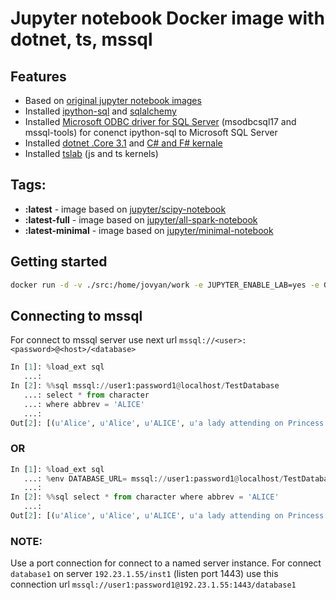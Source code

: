 # Jupyter notebook Docker image with dotnet, ts, mssql

## Features

- Based on [original jupyter notebook images](https://github.com/jupyter/docker-stacks/tree/master/scipy-notebook)
- Installed [ipython-sql](https://github.com/catherinedevlin/ipython-sql) and [sqlalchemy](https://github.com/sqlalchemy/sqlalchemy)
- Installed [Microsoft ODBC driver for SQL Server](https://docs.microsoft.com/en-us/sql/connect/odbc/linux-mac/installing-the-microsoft-odbc-driver-for-sql-server?view=sql-server-ver15#17) (msodbcsql17 and mssql-tools) for conenct ipython-sql to Microsoft SQL Server
- Installed [dotnet .Core 3.1](https://dotnet.microsoft.com/download/dotnet-core/3.1) and [C# and F# kernale](https://github.com/dotnet/try)
- Installed [tslab](https://github.com/yunabe/tslab) (js and ts kernels)

## Tags:
  - **:latest** - image based on [jupyter/scipy-notebook](https://hub.docker.com/r/jupyter/scipy-notebook)
  - **:latest-full** - image based on [jupyter/all-spark-notebook
](https://hub.docker.com/r/jupyter/all-spark-notebook)
  - **:latest-minimal** - image based on [jupyter/minimal-notebook](https://hub.docker.com/r/jupyter/minimal-notebook)

 ## Getting started

```bash
docker run -d -v ./src:/home/jovyan/work -e JUPYTER_ENABLE_LAB=yes -e GRANT_SUDO=yes -p 8888:8888/tcp evg4b/jupyter-notebook-dotnet-ts-mssql:latest
```

## Connecting to mssql

For connect to mssql server use next url `mssql://<user>:<password>@<host>/<database>`

```python
In [1]: %load_ext sql
   ...:
In [2]: %%sql mssql://user1:password1@localhost/TestDatabase
   ...: select * from character
   ...: where abbrev = 'ALICE'
   ...:
Out[2]: [(u'Alice', u'Alice', u'ALICE', u'a lady attending on Princess Katherine', 22)]
```

### OR

```python
In [1]: %load_ext sql
   ...: %env DATABASE_URL= mssql://user1:password1@localhost/TestDatabase
   ...:
In [2]: %%sql select * from character where abbrev = 'ALICE'
   ...:
Out[2]: [(u'Alice', u'Alice', u'ALICE', u'a lady attending on Princess Katherine', 22)]
```

### NOTE:

Use a port connection for connect to a named server instance. For connect `database1` on server `192.23.1.55/inst1` (listen port 1443) use this connection url `mssql://user1:password1@192.23.1.55:1443/database1`